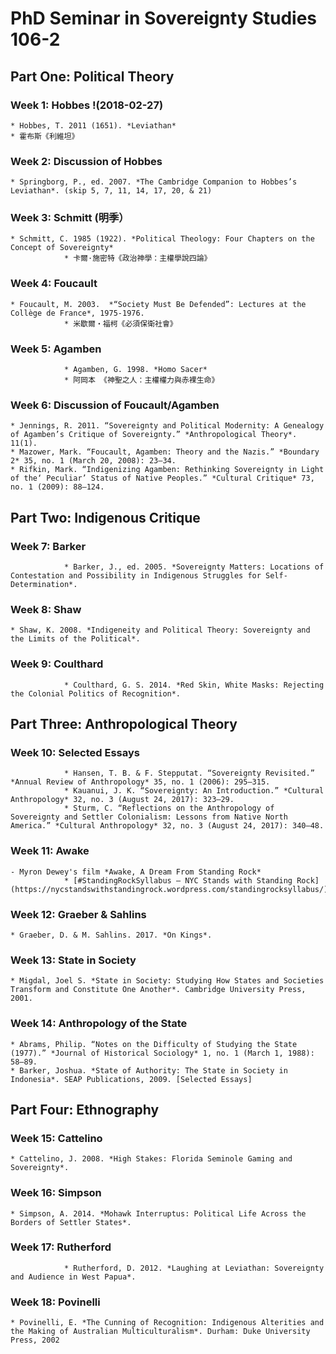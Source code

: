 # PhD Seminar in Sovereignty Studies 106-2
## Part One: Political Theory
### Week 1: Hobbes !(2018-02-27) 
	* Hobbes, T. 2011 (1651). *Leviathan* 
	* 霍布斯《利維坦》 
### Week 2: Discussion of Hobbes
	* Springborg, P., ed. 2007. *The Cambridge Companion to Hobbes’s Leviathan*. (skip 5, 7, 11, 14, 17, 20, & 21)
### Week 3: Schmitt (明季）
	* Schmitt, C. 1985 (1922). *Political Theology: Four Chapters on the Concept of Sovereignty*
				* 卡爾·施密特《政治神學：主權學說四論》
### Week 4: Foucault  
	* Foucault, M. 2003.  *“Society Must Be Defended”: Lectures at the Collège de France*, 1975-1976. 
				* 米歇爾‧福柯《必須保衛社會》    
### Week 5: Agamben
				* Agamben, G. 1998. *Homo Sacer*
				* 阿岡本 《神聖之人：主權權力與赤裸生命》
### Week 6: Discussion of Foucault/Agamben
	* Jennings, R. 2011. “Sovereignty and Political Modernity: A Genealogy of Agamben’s Critique of Sovereignty.” *Anthropological Theory*. 11(1).
	* Mazower, Mark. “Foucault, Agamben: Theory and the Nazis.” *Boundary 2* 35, no. 1 (March 20, 2008): 23–34.
	* Rifkin, Mark. “Indigenizing Agamben: Rethinking Sovereignty in Light of the‘ Peculiar’ Status of Native Peoples.” *Cultural Critique* 73, no. 1 (2009): 88–124.
## Part Two: Indigenous Critique
### Week 7: Barker 
				* Barker, J., ed. 2005. *Sovereignty Matters: Locations of Contestation and Possibility in Indigenous Struggles for Self-Determination*.
### Week 8: Shaw
	* Shaw, K. 2008. *Indigeneity and Political Theory: Sovereignty and the Limits of the Political*. 
### Week 9: Coulthard 
				* Coulthard, G. S. 2014. *Red Skin, White Masks: Rejecting the Colonial Politics of Recognition*.
## Part Three: Anthropological Theory
### Week 10: Selected Essays 
				* Hansen, T. B. & F. Stepputat. “Sovereignty Revisited.” *Annual Review of Anthropology* 35, no. 1 (2006): 295–315. 
				* Kauanui, J. K. “Sovereignty: An Introduction.” *Cultural Anthropology* 32, no. 3 (August 24, 2017): 323–29.
				* Sturm, C. “Reflections on the Anthropology of Sovereignty and Settler Colonialism: Lessons from Native North America.” *Cultural Anthropology* 32, no. 3 (August 24, 2017): 340–48.
### Week 11: Awake
	- Myron Dewey's film *Awake, A Dream From Standing Rock*  
				* [#StandingRockSyllabus – NYC Stands with Standing Rock](https://nycstandswithstandingrock.wordpress.com/standingrocksyllabus/)
### Week 12: Graeber & Sahlins 
	* Graeber, D. & M. Sahlins. 2017. *On Kings*. 
### Week 13: State in Society 
	* Migdal, Joel S. *State in Society: Studying How States and Societies Transform and Constitute One Another*. Cambridge University Press, 2001.
### Week 14: Anthropology of the State
	* Abrams, Philip. “Notes on the Difficulty of Studying the State (1977).” *Journal of Historical Sociology* 1, no. 1 (March 1, 1988): 58–89.
	* Barker, Joshua. *State of Authority: The State in Society in Indonesia*. SEAP Publications, 2009. [Selected Essays]
## Part Four: Ethnography
### Week 15: Cattelino
	* Cattelino, J. 2008. *High Stakes: Florida Seminole Gaming and Sovereignty*. 
### Week 16: Simpson
	* Simpson, A. 2014. *Mohawk Interruptus: Political Life Across the Borders of Settler States*. 
### Week 17: Rutherford
				* Rutherford, D. 2012. *Laughing at Leviathan: Sovereignty and Audience in West Papua*. 
### Week 18: Povinelli
	* Povinelli, E. *The Cunning of Recognition: Indigenous Alterities and the Making of Australian Multiculturalism*. Durham: Duke University Press, 2002